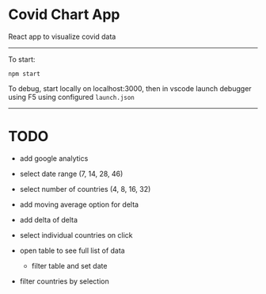 # Covid Chart App

React app to visualize covid data

---

To start:

`npm start`

To debug, start locally on localhost:3000, then in vscode launch debugger using F5 using configured `launch.json`

---

# TODO

- add google analytics

- select date range (7, 14, 28, 46)
- select number of countries (4, 8, 16, 32)

- add moving average option for delta
- add delta of delta

- select individual countries on click
- open table to see full list of data
  - filter table and set date

- filter countries by selection
